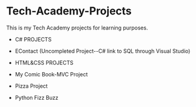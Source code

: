 # Tech-Academy-Projects
This is my Tech Academy projects for learning purposes.
* C# PROJECTS
- EContact (Uncompleted Project--C# link to SQL through Visual Studio)
+ HTML&CSS PROJECTS
* My Comic Book-MVC Project
- Pizza Project
+ Python Fizz Buzz


